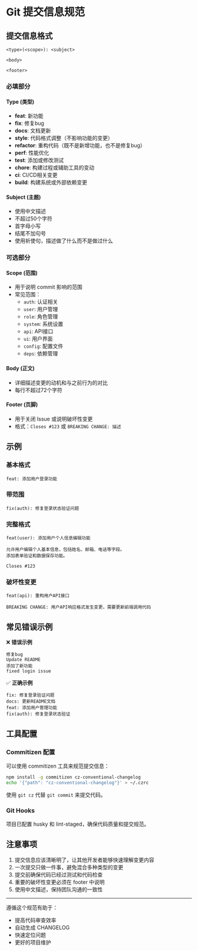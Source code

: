 # Git 提交信息规范

## 提交信息格式

```
<type>(<scope>): <subject>

<body>

<footer>
```

### 必填部分

#### Type (类型)

- **feat**: 新功能
- **fix**: 修复bug
- **docs**: 文档更新
- **style**: 代码格式调整（不影响功能的变更）
- **refactor**: 重构代码（既不是新增功能，也不是修复bug）
- **perf**: 性能优化
- **test**: 添加或修改测试
- **chore**: 构建过程或辅助工具的变动
- **ci**: CI/CD相关变更
- **build**: 构建系统或外部依赖变更

#### Subject (主题)

- 使用中文描述
- 不超过50个字符
- 首字母小写
- 结尾不加句号
- 使用祈使句，描述做了什么而不是做过什么

### 可选部分

#### Scope (范围)

- 用于说明 commit 影响的范围
- 常见范围：
  - `auth`: 认证相关
  - `user`: 用户管理
  - `role`: 角色管理
  - `system`: 系统设置
  - `api`: API接口
  - `ui`: 用户界面
  - `config`: 配置文件
  - `deps`: 依赖管理

#### Body (正文)

- 详细描述变更的动机和与之前行为的对比
- 每行不超过72个字符

#### Footer (页脚)

- 用于关闭 Issue 或说明破坏性变更
- 格式：`Closes #123` 或 `BREAKING CHANGE: 描述`

## 示例

### 基本格式

```
feat: 添加用户登录功能
```

### 带范围

```
fix(auth): 修复登录状态验证问题
```

### 完整格式

```
feat(user): 添加用户个人信息编辑功能

允许用户编辑个人基本信息，包括姓名、邮箱、电话等字段。
添加表单验证和数据保存功能。

Closes #123
```

### 破坏性变更

```
feat(api): 重构用户API接口

BREAKING CHANGE: 用户API响应格式发生变更，需要更新前端调用代码
```

## 常见错误示例

❌ **错误示例**

```
修复bug
Update README
添加了新功能
fixed login issue
```

✅ **正确示例**

```
fix: 修复登录验证问题
docs: 更新README文档
feat: 添加用户管理功能
fix(auth): 修复登录状态验证
```

## 工具配置

### Commitizen 配置

可以使用 commitizen 工具来规范提交信息：

```bash
npm install -g commitizen cz-conventional-changelog
echo '{"path": "cz-conventional-changelog"}' > ~/.czrc
```

使用 `git cz` 代替 `git commit` 来提交代码。

### Git Hooks

项目已配置 husky 和 lint-staged，确保代码质量和提交规范。

## 注意事项

1. 提交信息应该清晰明了，让其他开发者能够快速理解变更内容
2. 一次提交只做一件事，避免混合多种类型的变更
3. 提交前确保代码已经过测试和代码检查
4. 重要的破坏性变更必须在 footer 中说明
5. 使用中文描述，保持团队沟通的一致性

---

遵循这个规范有助于：

- 提高代码审查效率
- 自动生成 CHANGELOG
- 快速定位问题
- 更好的项目维护
